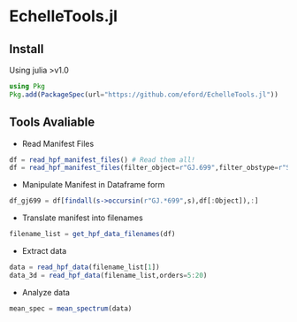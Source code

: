 # EchelleTools.jl

## Install
Using julia >v1.0
```julia
using Pkg
Pkg.add(PackageSpec(url="https://github.com/eford/EchelleTools.jl"))
```

## Tools Avaliable
- Read Manifest Files
```julia
df = read_hpf_manifest_files() # Read them all!
df = read_hpf_manifest_files(filter_object=r"GJ.699",filter_obstype=r"Sci")   # Filter manifests
```
- Manipulate Manifest in Dataframe form
```julia
df_gj699 = df[findall(s->occursin(r"GJ.*699",s),df[:Object]),:]
```
- Translate manifest into filenames
```julia
filename_list = get_hpf_data_filenames(df)
```

- Extract data
```julia
data = read_hpf_data(filename_list[1])
data_3d = read_hpf_data(filename_list,orders=5:20)
```

- Analyze data
```julia
mean_spec = mean_spectrum(data)
```

